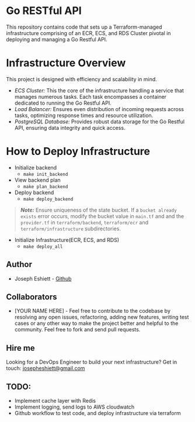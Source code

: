 # Go RESTful API
This repository contains code that sets up a Terraform-managed infrastructure comprising of an ECR, ECS, and RDS Cluster pivotal in deploying and managing a Go Restful API. 

# Infrastructure Overview
This project is designed with efficiency and scalability in mind.

- *ECS Cluster:* This the core of the infrastructure handling a service that manages numerous tasks. Each task encompasses a container dedicated to running the Go Restful API.
- *Load Balancer:* Ensures even distribution of incoming requests across tasks, optimizing response times and resource utilization.
- *PostgreSQL Database:* Provides robust data storage for the Go Restful API, ensuring data integrity and quick access.

# How to Deploy Infrastructure
- Initialize backend
    - `make init_backend`
- View backend plan
    - `make plan_backend`
- Deploy backend
    - `make deploy_backend`

> **_Note:_** Ensure uniqueness of the state bucket. If a `bucket already exists` error occurs, modify the bucket value in `main.tf` and and the `provider.tf` in `terraform/backend`, `terraform/ecr` and `terraform/infrastructure` subdirectories.

- Initialize Infrastructure(ECR, ECS, and RDS)
    - `make deploy_all`

## Author
- Joseph Eshiett - [Github](https://github.com/eshiettjoseph)

## Collaborators
- [YOUR NAME HERE] - Feel free to contribute to the codebase by resolving any open issues, refactoring, adding new features, writing test cases or any other way to make the project better and helpful to the community. Feel free to fork and send pull requests.

## Hire me
Looking for a DevOps Engineer to build your next infrastructure? Get in touch: [josepheshiett@gmail.com](mailto:josepheshiett@gmail.com)


## TODO:

- Implement cache layer with Redis
- Implement logging, send logs to AWS cloudwatch
- Github workflow to test code, and deploy infrastructure via terraform

